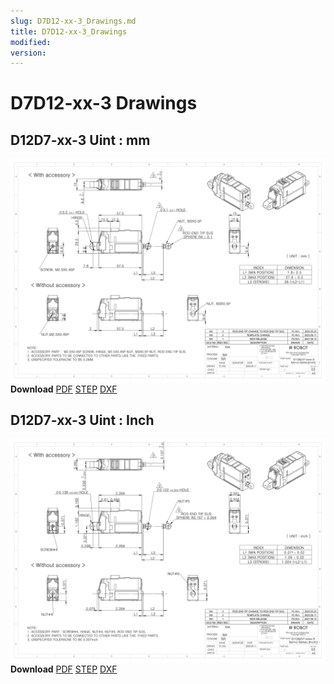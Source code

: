 ```yaml
---
slug: D7D12-xx-3_Drawings.md
title: D7D12-xx-3_Drawings
modified: 
version:
---
```

# D7D12-xx-3 Drawings
## D12D7-xx-3 Uint : mm
![D12-xx-60 Drawing](./data/D12D7-xxxx-3-Servo-Series_mm_Rev03_20250523.png)  
**Download** <a href="./data/ENG-ver_D12D7-xxxxx-3-Servo-Series_mm_Rev03_20250523.pdf" download>PDF</a> <a href="./data/D12D7-xxxx-3-Servo-Series_Rev03_20250523.step" download>STEP</a> <a href="./data/D12D7-xxxx-3-Servo-Seriesmm_Rev03_20250523.DXF" download>DXF</a>
## D12D7-xx-3 Uint : Inch
![D12D7-xx-3 Drawing](./data/D12D7-xxxx-3-Servo-Series_inch_Rev03_20250523.png)  
**Download** <a href="./data/ENG-ver_D12D7-xxxxx-3-Servo-Series_inch_Rev03_20250523.pdf" download>PDF</a> <a href="./data/D12D7-xxxx-3-Servo-Series_Rev03_20250523.step" download>STEP</a> <a href="./data/D12D7-xxxx-3-Servo-Seriesinch_Rev03_20250523.DXF" download>DXF</a>

